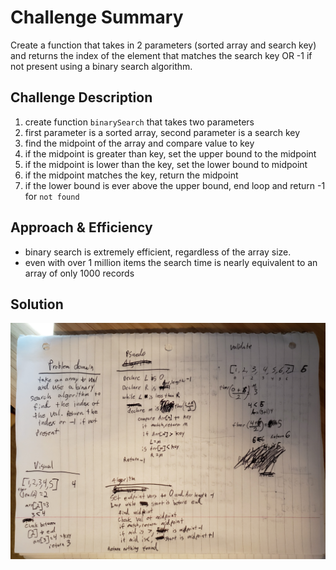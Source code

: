 # Challenge Summary

Create a function that takes in 2 parameters (sorted array and search key) and returns the index of the element that matches the search key OR -1 if not present using a binary search algorithm.


## Challenge Description

1. create function `binarySearch` that takes two parameters
2. first parameter is a sorted array, second parameter is a search key
3. find the midpoint of the array and compare value to key
4. if the midpoint is greater than key, set the upper bound to the midpoint
5. if the midpoint is lower than the key, set the lower bound to midpoint
6. if the midpoint matches the key, return the midpoint
7. if the lower bound is ever above the upper bound, end loop and return -1 for `not found`


## Approach & Efficiency

- binary search is extremely efficient, regardless of the array size.
- even with over 1 million items the search time is nearly equivalent to an array of only 1000 records


## Solution
![image](./assets/array-binary-search.jpg)
